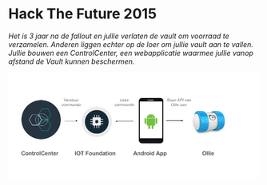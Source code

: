 # Hack The Future 2015

*Het is 3 jaar na de fallout en jullie verlaten de vault om voorraad te verzamelen. Anderen liggen
echter op de loer om jullie vault aan te vallen. Jullie bouwen een ControlCenter, een webapplicatie waarmee jullie 
vanop afstand de Vault kunnen beschermen.*

![HackTheSFuture](HackTheFuture.png)
